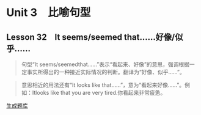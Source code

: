 ﻿ # Unit 3　比喻句型
 ## Lesson 32　It seems/seemed that……好像/似乎……
 
> 句型“It seems/seemedthat……”表示“看起来、好像”的意思，强调根据一定事实所得出的一种接近实际情况的判断。翻译为“好像、似乎……”。

> 意思相近的用法还有“It looks like that……”，意为“看起来好像……”。例如：Itlooks like that you are very tired.你看起来非常疲惫。


 [生成题库](./sentence/f032.json)